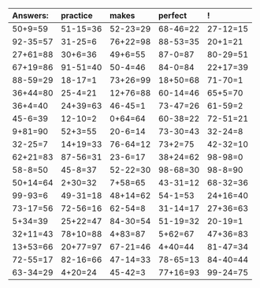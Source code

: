 | Answers: | practice | makes | perfect | ! |
| :--- | :--- | :--- | :--- | :--- |
| 50+9=59 | 51-15=36 | 52-23=29 | 68-46=22 | 27-12=15 | 
| 92-35=57 | 31-25=6 | 76+22=98 | 88-53=35 | 20+1=21 | 
| 27+61=88 | 30+6=36 | 49+6=55 | 87-0=87 | 80-29=51 | 
| 67+19=86 | 91-51=40 | 50-4=46 | 84-0=84 | 22+17=39 | 
| 88-59=29 | 18-17=1 | 73+26=99 | 18+50=68 | 71-70=1 | 
| 36+44=80 | 25-4=21 | 12+76=88 | 60-14=46 | 65+5=70 | 
| 36+4=40 | 24+39=63 | 46-45=1 | 73-47=26 | 61-59=2 | 
| 45-6=39 | 12-10=2 | 0+64=64 | 60-38=22 | 72-51=21 | 
| 9+81=90 | 52+3=55 | 20-6=14 | 73-30=43 | 32-24=8 | 
| 32-25=7 | 14+19=33 | 76-64=12 | 73+2=75 | 42-32=10 | 
| 62+21=83 | 87-56=31 | 23-6=17 | 38+24=62 | 98-98=0 | 
| 58-8=50 | 45-8=37 | 52-22=30 | 98-68=30 | 98-8=90 | 
| 50+14=64 | 2+30=32 | 7+58=65 | 43-31=12 | 68-32=36 | 
| 99-93=6 | 49-31=18 | 48+14=62 | 54-1=53 | 24+16=40 | 
| 73-17=56 | 72-56=16 | 62-54=8 | 31-14=17 | 27+36=63 | 
| 5+34=39 | 25+22=47 | 84-30=54 | 51-19=32 | 20-19=1 | 
| 32+11=43 | 78+10=88 | 4+83=87 | 5+62=67 | 47+36=83 | 
| 13+53=66 | 20+77=97 | 67-21=46 | 4+40=44 | 81-47=34 | 
| 72-55=17 | 82-16=66 | 47-14=33 | 78-65=13 | 84-40=44 | 
| 63-34=29 | 4+20=24 | 45-42=3 | 77+16=93 | 99-24=75 | 
